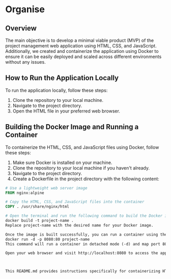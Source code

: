 # Organise

## Overview

The main objective is to develop a minimal viable product (MVP) of the project
management web application using HTML, CSS, and JavaScript. Additionally, we created
and containerize the application using Docker to ensure it can be easily deployed and
scaled across different environments without any issues.

## How to Run the Application Locally

To run the application locally, follow these steps:

1. Clone the repository to your local machine.
2. Navigate to the project directory.
3. Open the HTML file in your preferred web browser.

## Building the Docker Image and Running a Container

To containerize the HTML, CSS, and JavaScript files using Docker, follow these steps:

1. Make sure Docker is installed on your machine.
2. Clone the repository to your local machine if you haven't already.
3. Navigate to the project directory.
4. Create a Dockerfile in the project directory with the following content:

```Dockerfile
# Use a lightweight web server image
FROM nginx:alpine

# Copy the HTML, CSS, and JavaScript files into the container
COPY . /usr/share/nginx/html

# Open the terminal and run the following command to build the Docker image:
docker build -t project-name .
Replace project-name with the desired name for your Docker image.

Once the image is built successfully, you can run a container using the following command:
docker run -d -p 8080:80 project-name
This command will run a container in detached mode (-d) and map port 8080 on your local machine to port 80 inside the container.

Open your web browser and visit http://localhost:8080 to access the application running inside the Docker container.



This README.md provides instructions specifically for containerizing HTML, CSS, and JavaScript files using Docker and running the containerized application locally. So anyone can adjust the instructions successfuly
